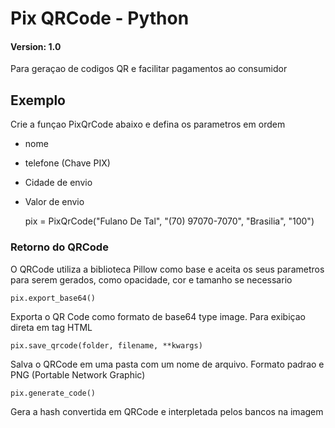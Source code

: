 # Pix QRCode - Python

#### Version: __1.0__


Para geraçao de codigos QR e facilitar pagamentos ao consumidor

## Exemplo

Crie a funçao PixQrCode abaixo e defina os parametros em ordem

* nome
* telefone (Chave PIX)
* Cidade de envio
* Valor de envio


    pix = PixQrCode("Fulano De Tal", "(70) 97070-7070", "Brasilia", "100")


### Retorno do QRCode

O QRCode utiliza a biblioteca Pillow como base e aceita os seus parametros para serem gerados, como opacidade, cor e tamanho se necessario

    pix.export_base64()

Exporta o QR Code como formato de base64 type image. Para exibiçao direta em tag HTML

    pix.save_qrcode(folder, filename, **kwargs)

Salva o QRCode em uma pasta com um nome de arquivo. Formato padrao e PNG (Portable Network Graphic)
    
    pix.generate_code()

Gera a hash convertida em QRCode e interpletada pelos bancos na imagem
